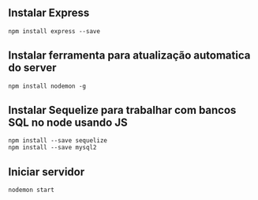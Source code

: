 ## Instalar Express

    npm install express --save

## Instalar ferramenta para atualização automatica do server

    npm install nodemon -g

## Instalar Sequelize para trabalhar com bancos SQL no node usando JS

    npm install --save sequelize
    npm install --save mysql2

## Iniciar servidor

    nodemon start
